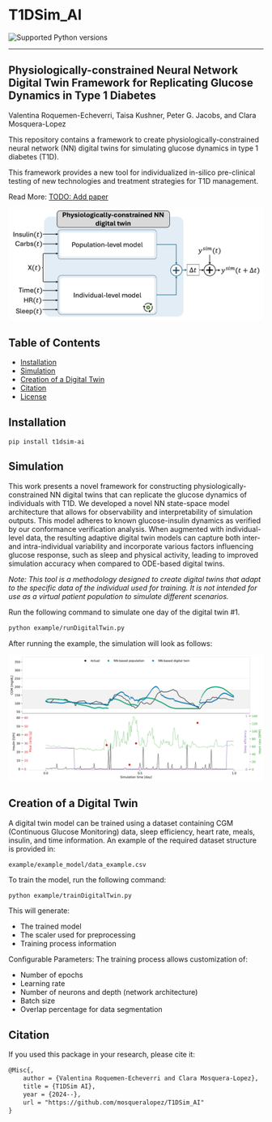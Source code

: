 # T1DSim_AI

<img alt="Supported Python versions" src="https://img.shields.io/badge/Supported_Python_Versions-3.9-blue">

-----

## Physiologically-constrained Neural Network Digital Twin Framework for Replicating Glucose Dynamics in Type 1 Diabetes

Valentina Roquemen-Echeverri, Taisa Kushner, Peter G. Jacobs, and Clara Mosquera-Lopez

This repository contains a framework to create  physiologically-constrained neural network (NN) digital  twins for simulating glucose dynamics in type 1 diabetes (T1D).

This framework provides a new tool for individualized  in-silico pre-clinical testing of new technologies and  treatment strategies for T1D management.

Read More: [TODO: Add paper](https://github.com/mosqueralopez/T1DSim_AI)

![framework](example/img/figure_DigitalTwinOverview.jpg)

## Table of Contents


- [Installation](#installation)
- [Simulation](#simulation)
- [Creation of a Digital Twin](#creation-of-a-digital-twin)
- [Citation](#citation)
- [License](#license)


## Installation

```console
pip install t1dsim-ai
```

## Simulation

This work presents a novel framework for constructing physiologically-constrained NN digital twins that can replicate the glucose dynamics of individuals with T1D. We developed a novel NN state-space model architecture that allows for observability and interpretability of simulation outputs. This model adheres to known glucose-insulin dynamics as verified by our conformance verification analysis. When augmented with individual-level data, the resulting adaptive digital twin models can capture both inter- and intra-individual variability and incorporate various factors influencing glucose response, such as sleep and physical activity, leading to improved simulation accuracy when compared to ODE-based digital twins.

*Note: This tool is a methodology designed to create digital twins that adapt to the specific data of the individual used for training. It is not intended for use as a virtual patient population to simulate different scenarios.*


Run the following command to simulate one day of the digital twin #1.

```bash
python example/runDigitalTwin.py
```

After running the example, the simulation will look as follows:

![example](example/img/example_digitaltwin0.png)

## Creation of a Digital Twin

A digital twin model can be trained using a dataset containing CGM (Continuous Glucose Monitoring) data, sleep efficiency, heart rate, meals, insulin, and time information. An example of the required dataset structure is provided in:

```
example/example_model/data_example.csv
```

To train the model, run the following command:

```bash
python example/trainDigitalTwin.py
```

This will generate:

- The trained model
- The scaler used for preprocessing
- Training process information

Configurable Parameters: The training process allows customization of:

- Number of epochs
- Learning rate
- Number of neurons and depth (network architecture)
- Batch size
- Overlap percentage for data segmentation

## Citation

If you used this package in your research, please cite it:

```
@Misc{,
    author = {Valentina Roquemen-Echeverri and Clara Mosquera-Lopez},
    title = {T1DSim AI},
    year = {2024--},
    url = "https://github.com/mosqueralopez/T1DSim_AI"
}
```
